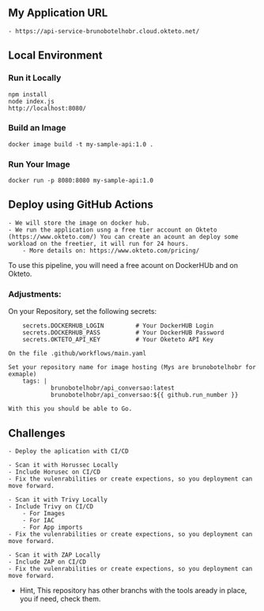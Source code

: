 ## My Application URL
    - https://api-service-brunobotelhobr.cloud.okteto.net/

## Local Environment

### Run it Locally

    npm install
    node index.js
    http://localhost:8080/

### Build an Image

    docker image build -t my-sample-api:1.0 .

### Run Your Image

    docker run -p 8080:8080 my-sample-api:1.0

## Deploy using GitHub Actions

    - We will store the image on docker hub.
    - We run the application usng a free tier account on Okteto (https://www.okteto.com/) You can create an acount an deploy some workload on the freetier, it will run for 24 hours.
        - More details on: https://www.okteto.com/pricing/
To use this pipeline, you will need a free acount on DockerHUb and on Okteto.

### Adjustments:

On your Repository, set the following secrets:

        secrets.DOCKERHUB_LOGIN         # Your DockerHUB Login
        secrets.DOCKERHUB_PASS          # Your DockerHUB Password
        secrets.OKTETO_API_KEY          # Your Oketeto API Key

    On the file .github/workflows/main.yaml

    Set your repository name for image hosting (Mys are brunobotelhobr for exmaple)
        tags: |
                brunobotelhobr/api_conversao:latest
                brunobotelhobr/api_conversao:${{ github.run_number }}

    With this you should be able to Go.

## Challenges

    - Deploy the aplication with CI/CD

    - Scan it with Horussec Locally
    - Include Horusec on CI/CD
    - Fix the vulenrabilities or create expections, so you deployment can move forward.

    - Scan it with Trivy Locally
    - Include Trivy on CI/CD
        - For Images
        - For IAC
        - For App imports
    - Fix the vulenrabilities or create expections, so you deployment can move forward.

    - Scan it with ZAP Locally
    - Include ZAP on CI/CD
    - Fix the vulenrabilities or create expections, so you deployment can move forward.

* Hint, This repository has other branchs with the tools aready in place, you if need, check them.
